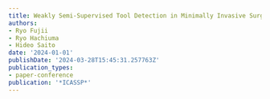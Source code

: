 ```yaml
---
title: Weakly Semi-Supervised Tool Detection in Minimally Invasive Surgery Videos
authors:
- Ryo Fujii
- Ryo Hachiuma
- Hideo Saito
date: '2024-01-01'
publishDate: '2024-03-28T15:45:31.257763Z'
publication_types:
- paper-conference
publication: '*ICASSP*'
---
```


